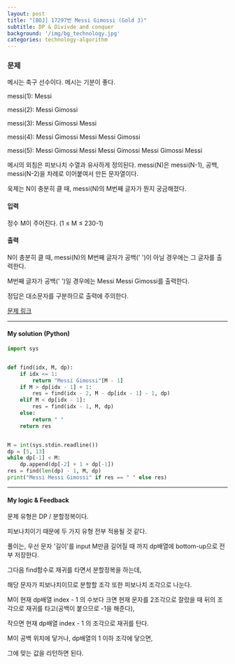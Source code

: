 ```yaml
---
layout: post
title: "[BOJ] 17297번 Messi Gimossi (Gold 3)"
subtitle: DP & Divivde and conquer
background: '/img/bg_technology.jpg'
categories: technology-algorithm
---
```


### 문제

메시는 축구 선수이다. 메시는 기분이 좋다.

messi(1): Messi

messi(2): Messi Gimossi

messi(3): Messi Gimossi Messi

messi(4): Messi Gimossi Messi Messi Gimossi

messi(5): Messi Gimossi Messi Messi Gimossi Messi Gimossi Messi

메시의 외침은 피보나치 수열과 유사하게 정의된다. messi(N)은 messi(N-1), 공백, messi(N-2)을 차례로 이어붙여서 만든 문자열이다.

욱제는 N이 충분히 클 때, messi(N)의 M번째 글자가 뭔지 궁금해졌다.

#### 입력

정수 M이 주어진다. (1 ≤ M ≤ 230-1)

#### 출력

N이 충분히 클 때, messi(N)의 M번째 글자가 공백(' ')이 아닐 경우에는 그 글자를 출력한다.

M번째 글자가 공백(' ')일 경우에는 Messi Messi Gimossi를 출력한다.

정답은 대소문자를 구분하므로 출력에 주의한다.

[문제 링크](https://www.acmicpc.net/problem/17297)

---

#### My solution (Python)

```python
import sys


def find(idx, M, dp):
    if idx <= 1:
        return "Messi Gimossi"[M - 1]
    if M > dp[idx - 1] + 1:
        res = find(idx - 2, M - dp[idx - 1] - 1, dp)
    elif M < dp[idx - 1]:
        res = find(idx - 1, M, dp)
    else:
        return " "
    return res


M = int(sys.stdin.readline())
dp = [5, 13]
while dp[-1] < M:
    dp.append(dp[-2] + 1 + dp[-1])
res = find(len(dp) - 1, M, dp)
print("Messi Messi Gimossi" if res == " " else res)
```



---

#### My logic & Feedback

문제 유형은 DP / 분할정복이다.

피보나치이기 때문에 두 가지 유형 전부 적용될 것 같다.

풀이는, 우선 문자 '길이'를 input M만큼 길어질 때 까지 dp배열에 bottom-up으로 전부 저장한다.

그다음 find함수로 재귀를 타면서 분할정복을 하는데,

해당 문자가 피보나치이므로 분할할 조각 또한 피보나치 조각으로 나눈다.

M이 현재 dp배열 index - 1 의 수보다 크면 현재 문자를 2조각으로 잘랐을 때 뒤의 조각으로 재귀를 타고(공백이 붙으므로 -1을 해준다),

작으면 현재 dp배열 index - 1 의 조각으로 재귀를 탄다.

M이 공백 위치에 닿거나, dp배열의 1 이하 조각에 닿으면,

그에 맞는 값을 리턴하면 된다.

